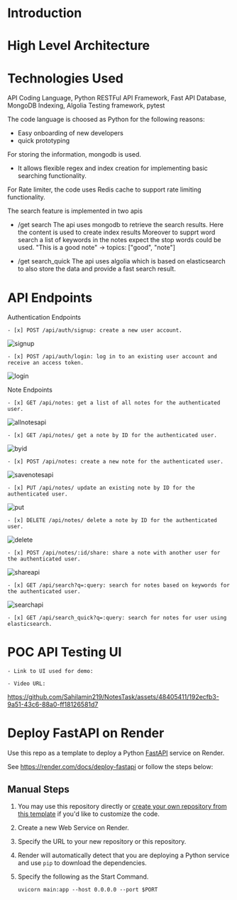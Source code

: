 # Introduction

# High Level Architecture

# Technologies Used

API Coding Language, Python
RESTFul API Framework, Fast API
Database, MongoDB
Indexing, Algolia
Testing framework, pytest

The code language is choosed as Python for the following reasons:
- Easy onboarding of new developers
- quick prototyping

For storing the information, mongodb is used.
- It allows flexible regex and index creation for implementing basic searching functionality.

For Rate limiter, the code uses Redis cache to support rate limiting functionality.

The search feature is implemented in two apis
- /get search
The api uses mongodb to retrieve the search results. Here the content is used to create index results
Moreover to supprt word search a list of keywords in the notes expect the stop words could be used.
"This is a good note" -> topics: ["good", "note"]

- /get search_quick
The api uses algolia which is based on elasticsearch to also store the data and provide a fast search result.


# API Endpoints

Authentication Endpoints

    - [x] POST /api/auth/signup: create a new user account.
![signup](https://github.com/Sahilamin219/NotesTask/assets/48405411/5a197a54-3c0e-470b-b5c8-c505abb431dd)

    - [x] POST /api/auth/login: log in to an existing user account and receive an access token.
![login](https://github.com/Sahilamin219/NotesTask/assets/48405411/5faf32cd-e34d-4f7f-b79c-cd066e46ec13)


Note Endpoints

    - [x] GET /api/notes: get a list of all notes for the authenticated user.
![allnotesapi](https://github.com/Sahilamin219/NotesTask/assets/48405411/50db3a5b-f499-41e1-b2a2-1bb2e9164d28)

    - [x] GET /api/notes/ get a note by ID for the authenticated user.
![byid](https://github.com/Sahilamin219/NotesTask/assets/48405411/187d920a-201a-4c9e-bbe4-dac7d79a3419)

    - [x] POST /api/notes: create a new note for the authenticated user.
![savenotesapi](https://github.com/Sahilamin219/NotesTask/assets/48405411/ae9f668c-7ff7-42e8-b6b0-8a514c2ec35e)

    - [x] PUT /api/notes/ update an existing note by ID for the authenticated user.
![put](https://github.com/Sahilamin219/NotesTask/assets/48405411/ea128be1-4e4c-43d7-a248-d21e7d4ff55a)

    - [x] DELETE /api/notes/ delete a note by ID for the authenticated user.
![delete](https://github.com/Sahilamin219/NotesTask/assets/48405411/d1152553-00f0-425f-9115-955bee5006c1)

    - [x] POST /api/notes/:id/share: share a note with another user for the authenticated user.
![shareapi](https://github.com/Sahilamin219/NotesTask/assets/48405411/c86d82ef-d1ac-4f90-876c-201eb634698b)

    - [x] GET /api/search?q=:query: search for notes based on keywords for the authenticated user.
![searchapi](https://github.com/Sahilamin219/NotesTask/assets/48405411/78cfa0e5-5181-481d-bc50-a1d735df68f0)

    - [x] GET /api/search_quick?q=:query: search for notes for user using elasticsearch.

# POC API Testing UI
    - Link to UI used for demo: 
    
    - Video URL: 

https://github.com/Sahilamin219/NotesTask/assets/48405411/192ecfb3-9a51-43c6-88a0-ff18126581d7










# Deploy FastAPI on Render

Use this repo as a template to deploy a Python [FastAPI](https://fastapi.tiangolo.com) service on Render.

See https://render.com/docs/deploy-fastapi or follow the steps below:

## Manual Steps

1. You may use this repository directly or [create your own repository from this template](https://github.com/render-examples/fastapi/generate) if you'd like to customize the code.
2. Create a new Web Service on Render.
3. Specify the URL to your new repository or this repository.
4. Render will automatically detect that you are deploying a Python service and use `pip` to download the dependencies.
5. Specify the following as the Start Command.

    ```shell
    uvicorn main:app --host 0.0.0.0 --port $PORT
    ```
